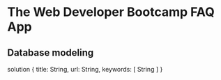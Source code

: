 # The Web Developer Bootcamp FAQ App

<!-- Hey everyone - quick update on the remote hackathon idea
I'm finding it difficult to plan such an event, so I've decided that I'm going to share a project I started and anyone who wants to contribute can do so. This will be a good way to add "contributed to open source" to your resumes, and gain some real world developing experience.
If you'd like to join in then checkout the repo for the project here - https://github.com/nax3t/wdb-faq
You can fork and clone it if you want to make pull requests on a new branch
The project is basically this:
Create a simple and intuitive FAQ application where students and instructors/TA's can submit frequently asked questions and give them tags so they're easily searchable.
This would be in an effort to make the solutions to commonly asked questions on Udemy easier to find by all.

Let me know what you all think. Thanks! -->

## Database modeling

solution
{
	title: String,
	url: String,
	keywords: [ String ]
}